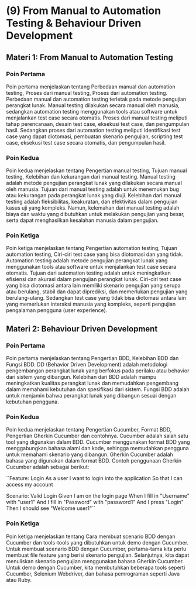 # (9) From Manual to Automation Testing & Behaviour Driven Development

## Materi 1: From Manual to Automation Testing

### Poin Pertama
Poin pertama menjelaskan tentang Perbedaan manual dan automation testing, Proses dari manual testing, Proses dari automation testing. Perbedaan manual dan automation testing terletak pada metode pengujian perangkat lunak. Manual testing dilakukan secara manual oleh manusia, sedangkan automation testing menggunakan tools atau software untuk menjalankan test case secara otomatis. Proses dari manual testing meliputi tahap perencanaan, desain test case, eksekusi test case, dan pengumpulan hasil. Sedangkan proses dari automation testing meliputi identifikasi test case yang dapat diotomasi, pembuatan skenario pengujian, scripting test case, eksekusi test case secara otomatis, dan pengumpulan hasil.

### Poin Kedua
Poin kedua menjelaskan tentang Pengertian manual testing, Tujuan manual testing, Kelebihan dan kekurangan dari manual testing. Manual testing adalah metode pengujian perangkat lunak yang dilakukan secara manual oleh manusia. Tujuan dari manual testing adalah untuk menemukan bug atau kekurangan pada perangkat lunak yang diuji. Kelebihan dari manual testing adalah fleksibilitas, keakuratan, dan efektivitas dalam pengujian kasus uji yang kompleks. Namun, kelemahan dari manual testing adalah biaya dan waktu yang dibutuhkan untuk melakukan pengujian yang besar, serta dapat menghasilkan kesalahan manusia dalam pengujian.

### Poin Ketiga
Poin ketiga menjelaskan tentang Pengertian automation testing, Tujuan automation testing, Ciri-ciri test case yang bisa diotomasi dan yang tidak. Automation testing adalah metode pengujian perangkat lunak yang menggunakan tools atau software untuk menjalankan test case secara otomatis. Tujuan dari automation testing adalah untuk meningkatkan efisiensi dan akurasi dalam pengujian perangkat lunak. Ciri-ciri test case yang bisa diotomasi antara lain memiliki skenario pengujian yang serupa atau berulang, stabil dan dapat diprediksi, dan memerlukan pengujian yang berulang-ulang. Sedangkan test case yang tidak bisa diotomasi antara lain yang memerlukan interaksi manusia yang kompleks, seperti pengujian pengalaman pengguna (user experience).

## Materi 2: Behaviour Driven Development

### Poin Pertama
Poin pertama menjelaskan tentang Pengertian BDD, Kelebihan BDD dan Fungsi BDD. DD (Behavior Driven Development) adalah metodologi pengembangan perangkat lunak yang berfokus pada perilaku atau behavior dari sistem yang dibangun. Kelebihan dari BDD adalah mampu meningkatkan kualitas perangkat lunak dan memudahkan pengembang dalam memahami kebutuhan dan spesifikasi dari sistem. Fungsi BDD adalah untuk menjamin bahwa perangkat lunak yang dibangun sesuai dengan kebutuhan pengguna.

### Poin Kedua
Poin kedua menjelaskan tentang Pengertian Cucumber, Format BDD, Pengertian Gherkin Cucumber dan contohnya. Cucumber adalah salah satu tool yang digunakan dalam BDD. Cucumber menggunakan format BDD yang menggabungkan bahasa alami dan kode, sehingga memudahkan pengguna untuk memahami skenario yang dibangun. Gherkin Cucumber adalah bahasa yang digunakan dalam format BDD. Contoh penggunaan Gherkin Cucumber adalah sebagai berikut: 

``Feature: Login
  As a user
  I want to login into the application
  So that I can access my account

  Scenario: Valid Login
    Given I am on the login page
    When I fill in "Username" with "user1"
    And I fill in "Password" with "password1"
    And I press "Login"
    Then I should see "Welcome user1"``


### Poin Ketiga
Poin ketiga menjelaskan tentang Cara membuat scenario BDD dengan Cucumber dan tools-tools yang dibutuhkan untuk demo dengan Cucumber. Untuk membuat scenario BDD dengan Cucumber, pertama-tama kita perlu membuat file feature yang berisi skenario pengujian. Selanjutnya, kita dapat menuliskan skenario pengujian menggunakan bahasa Gherkin Cucumber. Untuk demo dengan Cucumber, kita membutuhkan beberapa tools seperti Cucumber, Selenium Webdriver, dan bahasa pemrograman seperti Java atau Ruby.
